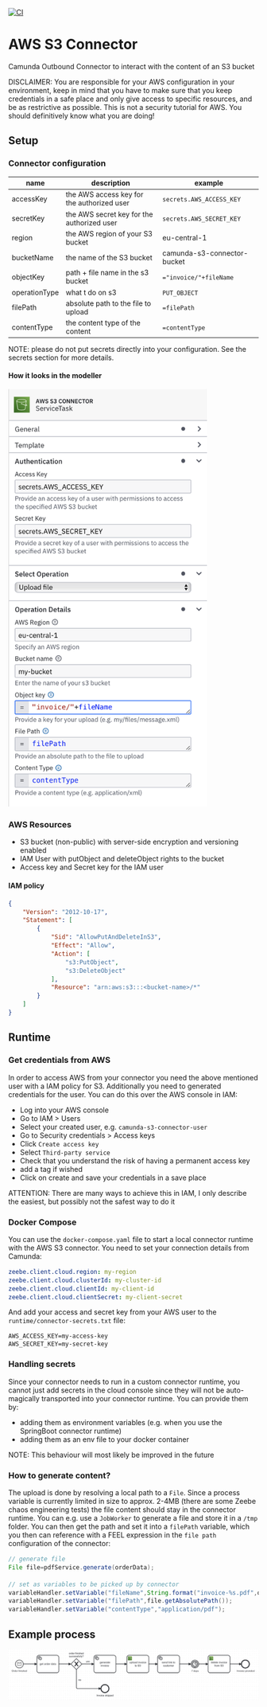 [![CI](https://github.com/itsmestefanjay/camunda-s3-connector/actions/workflows/maven.yml/badge.svg?event=push)](https://github.com/itsmestefanjay/camunda-s3-connector/actions/workflows/maven.yml)

# AWS S3 Connector

Camunda Outbound Connector to interact with the content of an S3 bucket

DISCLAIMER: You are responsible for your AWS configuration in your environment, keep in mind that you have to make
sure that you keep credentials in a safe place and only give access to specific resources, and be as restrictive as 
possible. This is not a security tutorial for AWS. You should definitively know what you are doing!

## Setup

### Connector configuration

| name          | description                                | example                     |
|---------------|--------------------------------------------|-----------------------------|
| accessKey     | the AWS access key for the authorized user | `secrets.AWS_ACCESS_KEY`    |
| secretKey     | the AWS secret key for the authorized user | `secrets.AWS_SECRET_KEY`    |
| region        | the AWS region of your S3 bucket           | eu-central-1                |
| bucketName    | the name of the S3 bucket                  | camunda-s3-connector-bucket |
| objectKey     | path + file name in the s3 bucket          | `="invoice/"+fileName`      |
| operationType | what t do on s3                            | `PUT_OBJECT`                |
| filePath      | absolute path to the file to upload        | `=filePath`                 |
| contentType   | the content type of the content            | `=contentType`              |

NOTE: please do not put secrets directly into your configuration. See the secrets section for more details.

#### How it looks in the modeller
<img src="assets/connector-config-example.png" alt="how it looks like in the modeller" width="400" />

### AWS Resources
- S3 bucket (non-public) with server-side encryption and versioning enabled
- IAM User with putObject and deleteObject rights to the bucket
- Access key and Secret key for the IAM user

#### IAM policy

```json
{
    "Version": "2012-10-17",
    "Statement": [
        {
            "Sid": "AllowPutAndDeleteInS3",
            "Effect": "Allow",
            "Action": [
                "s3:PutObject",
                "s3:DeleteObject"
            ],
            "Resource": "arn:aws:s3:::<bucket-name>/*"
        }
    ]
}
```

## Runtime

### Get credentials from AWS

In order to access AWS from your connector you need the above mentioned user with a IAM policy for S3. Additionally
you need to generated credentials for the user. You can do this over the AWS console in IAM:

- Log into your AWS console
- Go to IAM > Users
- Select your created user, e.g. `camunda-s3-connector-user`
- Go to Security credentials > Access keys
- Click `Create access key`
- Select `Third-party service`
- Check that you understand the risk of having a permanent access key
- add a tag if wished
- Click on create and save your credentials in a save place

ATTENTION: There are many ways to achieve this in IAM, I only describe the easiest, 
but possibly not the safest way to do it

### Docker Compose

You can use the `docker-compose.yaml` file to start a local connector runtime with the AWS S3 connector. You need to set 
your connection details from Camunda:

```yaml
zeebe.client.cloud.region: my-region
zeebe.client.cloud.clusterId: my-cluster-id
zeebe.client.cloud.clientId: my-client-id
zeebe.client.cloud.clientSecret: my-client-secret
```

And add your access and secret key from your AWS user to the `runtime/connector-secrets.txt` file:

```properties
AWS_ACCESS_KEY=my-access-key
AWS_SECRET_KEY=my-secret-key
```

### Handling secrets
Since your connector needs to run in a custom connector runtime, you cannot just add secrets in the cloud console since
they will not be auto-magically transported into your connector runtime. You can provide them by:

- adding them as environment variables (e.g. when you use the SpringBoot connector runtime)
- adding them as an env file to your docker container

NOTE: This behaviour will most likely be improved in the future

### How to generate content?
The upload is done by resolving a local path to a `File`. Since a process variable is currently limited in size to approx. 
2-4MB (there are some Zeebe chaos engineering tests) the file content should stay in the connector runtime. You can e.g. 
use a `JobWorker` to generate a file and store it in a `/tmp` folder. You can then get the path and set it into a `filePath` 
variable, which you then can reference with a FEEL expression in the `file path` configuration of the connector:

```java
// generate file
File file=pdfService.generate(orderData);

// set as variables to be picked up by connector
variableHandler.setVariable("fileName",String.format("invoice-%s.pdf",orderData.getInvoiceId));
variableHandler.setVariable("filePath",file.getAbsolutePath());
variableHandler.setVariable("contentType","application/pdf");
```

## Example process
![process.png](assets/process.png)
